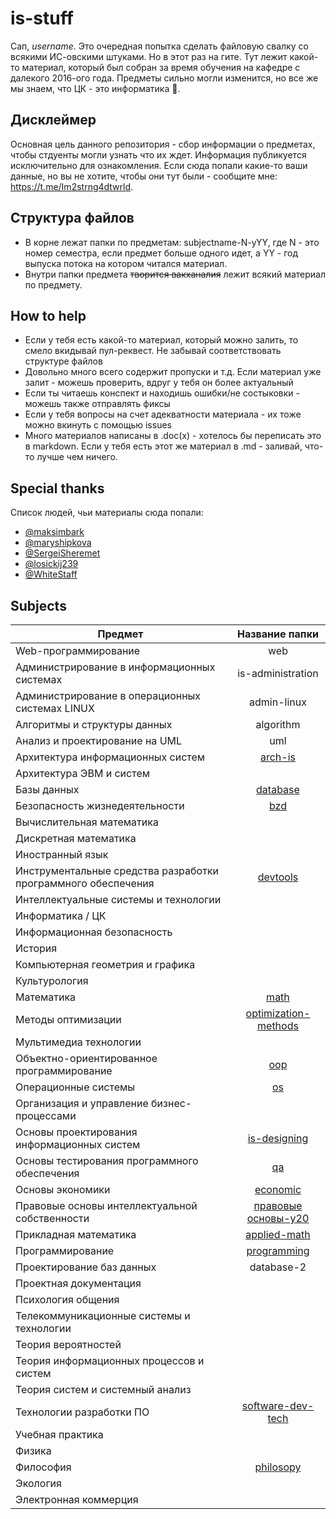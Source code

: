 # is-stuff

Сап, *username*. Это очередная попытка сделать файловую свалку со всякими ИС-овскими штуками. Но в этот раз на гите. Тут лежит какой-то материал, который был собран за время обучения на кафедре с далекого 2016-ого года. Предметы сильно могли изменится, но все же мы знаем, что ЦК - это информатика :new_moon_with_face:.

## Дисклеймер

Основная цель данного репозитория - сбор информации о предметах, чтобы стдуенты могли узнать что их ждет. Информация публикуется исключительно для ознакомления. Если сюда попали какие-то ваши данные, но вы не хотите, чтобы они тут были - сообщите мне: https://t.me/Im2strng4dtwrld.

## Структура файлов
- В корне лежат папки по предметам: subjectname-N-yYY, где N - это номер семестра, если предмет больше одного идет, а YY - год выпуска потока на котором читался материал.
- Внутри папки предмета ~~творится вакханалия~~ лежит всякий материал по предмету.

## How to help
- Если у тебя есть какой-то материал, который можно залить, то смело вкидывай пул-реквест. Не забывай соответствовать структуре файлов
- Довольно много всего содержит пропуски и т.д. Если материал уже залит - можешь проверить, вдруг у тебя он более актуальный
- Если ты читаешь конспект и находишь ошибки/не состыковки - можешь также отправлять фиксы
- Если у тебя вопросы на счет адекватности материала - их тоже можно вкинуть с помощью issues
- Много материалов написаны в .doc(x) - хотелось бы переписать это в markdown. Если у тебя есть этот же материал в .md - заливай, что-то лучше чем ничего.

## Special thanks

Список людей, чьи материалы сюда попали:
- [@maksimbark](https://github.com/maksimbark)
- [@maryshipkova](https://github.com/maryshipkova)
- [@SergeiSheremet](https://github.com/SergeiSheremet)
- [@losickij239](https://github.com/losickij239)
- [@WhiteStaff](https://github.com/WhiteStaff)

## Subjects

| Предмет | Название папки |
| ------------- |:------------------:|
|Web-программирование|web|
|Администрирование в информационных системах|is-administration|
|Администрирование в операционных системах LINUX|admin-linux|
|Алгоритмы и структуры данных|algorithm|
|Анализ и проектирование на UML|uml|
|Архитектура информационных систем|[arch-is](/arch-is-y20)|
|Архитектура ЭВМ и систем| |
|Базы данных|[database](/database)|
|Безопасность жизнедеятельности|[bzd](/bzd-y21)|
|Вычислительная математика| |
|Дискретная математика| |
|Иностранный язык| |
|Инструментальные средства разработки программного обеспечения|[devtools](/devtools-y20)|
|Интеллектуальные системы и технологии| |
|Информатика / ЦК| |
|Информационная безопасность| |
|История| |
|Компьютерная геометрия и графика| |
|Культурология| |
|Математика|[math](/math-1-y20)|
|Методы оптимизации|[optimization-methods](/optimization-methods-y20)|
|Мультимедиа технологии| |
|Объектно-ориентированное программирование|[oop](/oop)|
|Операционные системы|[os](/os-y20)|
|Организация и управление бизнес-процессами| |
|Основы проектирования информационных систем|[is-designing](/is-designing-y20)|
|Основы тестирования программного обеспечения|[qa](/qa-y20)|
|Основы экономики|[economic](/economic-y20)|
|Правовые основы интеллектуальной собственности|[правовые основы-y20](/%D0%BF%D1%80%D0%B0%D0%B2%D0%BE%D0%B2%D1%8B%D0%B5%20%D0%BE%D1%81%D0%BD%D0%BE%D0%B2%D1%8B-y20)|
|Прикладная математика|[applied-math](/applied-math-y20)|
|Программирование|[programming](/programming)|
|Проектирование баз данных|database-2|
|Проектная документация| |
|Психология общения| |
|Телекоммуникационные системы и технологии| |
|Теория вероятностей| |
|Теория информационных процессов и систем| |
|Теория систем и системный анализ| |
|Технологии разработки ПО|[software-dev-tech](/software-dev-tech/y20)|
|Учебная практика| |
|Физика| |
|Философия|[philosopy](/philosopy-y20)|
|Экология| |
|Электронная коммерция| |
